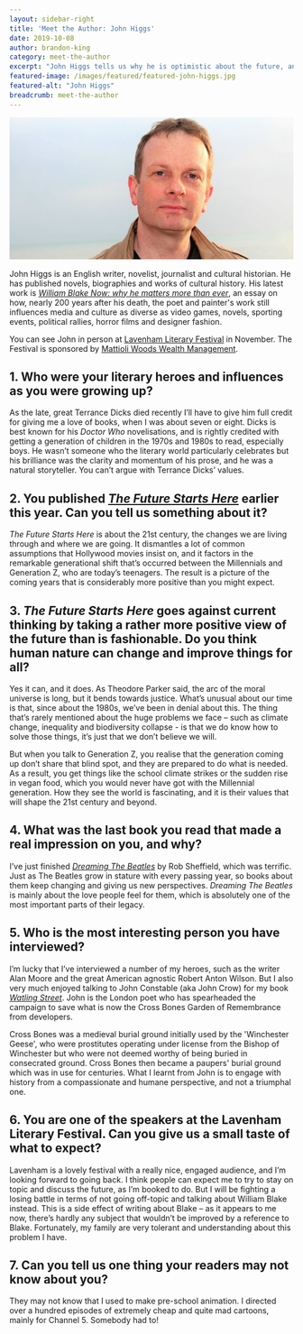 ```yaml
---
layout: sidebar-right
title: 'Meet the Author: John Higgs'
date: 2019-10-08
author: brandon-king
category: meet-the-author
excerpt: "John Higgs tells us why he is optimistic about the future, and what we can expect at his Lavenham Literary Festival talk in November."
featured-image: /images/featured/featured-john-higgs.jpg
featured-alt: "John Higgs"
breadcrumb: meet-the-author
---
```


![John Higgs](/images/featured/featured-john-higgs.jpg)

John Higgs is an English writer, novelist, journalist and cultural historian. He has published novels, biographies and works of cultural history. His latest work is [<cite>William Blake Now: why he matters more than ever</cite>](https://suffolk.spydus.co.uk/cgi-bin/spydus.exe/ENQ/OPAC/BIBENQ?BRN=2676512), an essay on how, nearly 200 years after his death, the poet and painter's work still influences media and culture as diverse as video games, novels, sporting events, political rallies, horror films and designer fashion.

You can see John in person at [Lavenham Literary Festival](https://www.lavenhamliteraryfestival.co.uk/) in November. The Festival is sponsored by [Mattioli Woods Wealth Management](https://www.mattioliwoods.com/).

## 1. Who were your literary heroes and influences as you were growing up?

As the late, great Terrance Dicks died recently I’ll have to give him full credit for giving me a love of books, when I was about seven or eight. Dicks is best known for his <cite>Doctor Who</cite> novelisations, and is rightly credited with getting a generation of children in the 1970s and 1980s to read, especially boys. He wasn’t someone who the literary world particularly celebrates but his brilliance was the clarity and momentum of his prose, and he was a natural storyteller. You can’t argue with Terrance Dicks’ values.

## 2. You published [<cite>The Future Starts Here</cite>](https://suffolk.spydus.co.uk/cgi-bin/spydus.exe/ENQ/OPAC/BIBENQ?BRN=2544687) earlier this year. Can you tell us something about it?

<cite>The Future Starts Here</cite> is about the 21st century, the changes we are living through and where we are going. It dismantles a lot of common assumptions that Hollywood movies insist on, and it factors in the remarkable generational shift that’s occurred between the Millennials and Generation Z, who are today’s teenagers. The result is a picture of the coming years that is considerably more positive than you might expect.

## 3. <cite>The Future Starts Here</cite> goes against current thinking by taking a rather more positive view of the future than is fashionable. Do you think human nature can change and improve things for all?

Yes it can, and it does. As Theodore Parker said, the arc of the moral universe is long, but it bends towards justice. What’s unusual about our time is that, since about the 1980s, we’ve been in denial about this. The thing that’s rarely mentioned about the huge problems we face – such as climate change, inequality and biodiversity collapse - is that we do know how to solve those things, it’s just that we don’t believe we will.

But when you talk to Generation Z, you realise that the generation coming up don’t share that blind spot, and they are prepared to do what is needed. As a result, you get things like the school climate strikes or the sudden rise in vegan food, which you would never have got with the Millennial generation. How they see the world is fascinating, and it is their values that will shape the 21st century and beyond.

## 4. What was the last book you read that made a real impression on you, and why?

I’ve just finished [<cite>Dreaming The Beatles</cite>](https://suffolk.spydus.co.uk/cgi-bin/spydus.exe/ENQ/OPAC/BIBENQ?BRN=2686527) by Rob Sheffield, which was terrific. Just as The Beatles grow in stature with every passing year, so books about them keep changing and giving us new perspectives. <cite>Dreaming The Beatles</cite> is mainly about the love people feel for them, which is absolutely one of the most important parts of their legacy.

## 5. Who is the most interesting person you have interviewed?

I’m lucky that I’ve interviewed a number of my heroes, such as the writer Alan Moore and the great American agnostic Robert Anton Wilson. But I also very much enjoyed talking to John Constable (aka John Crow) for my book [<cite>Watling Street</cite>](https://suffolk.spydus.co.uk/cgi-bin/spydus.exe/ENQ/OPAC/BIBENQ?BRN=2150985). John is the London poet who has spearheaded the campaign to save what is now the Cross Bones Garden of Remembrance from developers.

Cross Bones was a medieval burial ground initially used by the 'Winchester Geese', who were prostitutes operating under license from the Bishop of Winchester but who were not deemed worthy of being buried in consecrated ground. Cross Bones then became a paupers' burial ground which was in use for centuries. What I learnt from John is to engage with history from a compassionate and humane perspective, and not a triumphal one.

## 6. You are one of the speakers at the Lavenham Literary Festival. Can you give us a small taste of what to expect?

Lavenham is a lovely festival with a really nice, engaged audience, and I’m looking forward to going back. I think people can expect me to try to stay on topic and discuss the future, as I’m booked to do. But I will be fighting a losing battle in terms of not going off-topic and talking about William Blake instead. This is a side effect of writing about Blake – as it appears to me now, there’s hardly any subject that wouldn’t be improved by a reference to Blake. Fortunately, my family are very tolerant and understanding about this problem I have.

## 7. Can you tell us one thing your readers may not know about you?

They may not know that I used to make pre-school animation. I directed over a hundred episodes of extremely cheap and quite mad cartoons, mainly for Channel 5. Somebody had to!

